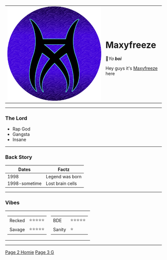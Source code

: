<!DOCTYPE html>
<html lang="en" dir="ltr">

<head>
  <meta charset="utf-8">
  <title>Maxyfreeze</title>
</head>

<body>
  <table cellspacing="20">
    <tr>
      <td><img src="/Images/Maxyfreeze logo.png" alt="Maxyfreeze Logo"></td>
      <td><h1>Maxyfreeze</h1>
          <p>🌴<em>Ya <strong>boi</strong></em></p>
          <p>Hey guys it's <a href="https://www.Youtube.com/Maxyfreeze">Maxyfreeze</a> here</p></td>
    </tr>
  </table>
  <hr>
  <h3>The Lord</h3>
  <ul>
    <li>Rap God</li>
    <li>Gangsta</li>
    <li>Insane</li>
  </ul>
<hr>
  <h3>Back Story</h3>
  <table cellspacing="10">
    <thead>
    <tr>
      <th>Dates</th>
      <th>Factz</th>
    </tr>
  </thead>
  <tbody>
    <tr>
      <td>1998</td>
      <td>Legend was born</td>
    </tr>
    <tr>
      <td>1998-sometime</td>
      <td>Lost brain cells</td>
    </tr>
  </tbody>
  </table>
<hr>
  <h3>Vibes</h3>
  <table cellspacing="10">
    <tr>
      <td>
      <table>
        <tr>
          <td>Recked</td>
          <td>⭐⭐⭐⭐⭐</td>
        </tr>
        <tr>
          <td>Savage</td>
          <td>⭐⭐⭐⭐⭐</td>
        </tr>
      </table>
      </td>
      <td>
        <table>
        <tr>
          <td>BDE</td>
          <td>⭐⭐⭐⭐⭐</td>
        </tr>
        <tr>
          <td>Sanity</td>
          <td>⭐</td>
        </tr>
      </table>
      </td>
    </tr>
  </table>
  <hr>
  <a href="Page 2 Homie.html">Page 2 Homie</a>
  <a href="Page 3 G.html">Page 3 G</a>
</body>

</html>

